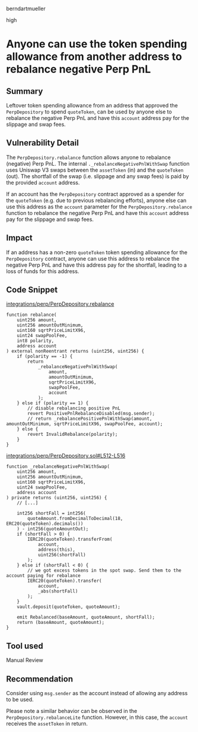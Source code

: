 berndartmueller

high

# Anyone can use the token spending allowance from another address to rebalance negative Perp PnL

## Summary

Leftover token spending allowance from an address that approved the `PerpDepository` to spend `quoteToken`, can be used by anyone else to rebalance the negative Perp PnL and have this `account` address pay for the slippage and swap fees.

## Vulnerability Detail

The `PerpDepository.rebalance` function allows anyone to rebalance (negative) Perp PnL. The internal `._rebalanceNegativePnlWithSwap` function uses Uniswap V3 swaps between the `assetToken` (in) and the `quoteToken` (out). The shortfall of the swap (i.e. slippage and any swap fees) is paid by the provided `account` address.

If an account has the `PerpDepository` contract approved as a spender for the `quoteToken` (e.g. due to previous rebalancing efforts), anyone else can use this address as the `account` parameter for the `PerpDepository.rebalance` function to rebalance the negative Perp PnL and have this `account` address pay for the slippage and swap fees.

## Impact

If an address has a non-zero `quoteToken` token spending allowance for the `PerpDepository` contract, anyone can use this address to rebalance the negative Perp PnL and have this address pay for the shortfall, leading to a loss of funds for this address.

## Code Snippet

[integrations/perp/PerpDepository.rebalance](https://github.com/sherlock-audit/2023-01-uxd/blob/main/contracts/integrations/perp/PerpDepository.sol#L446-L470)

```solidity
function rebalance(
    uint256 amount,
    uint256 amountOutMinimum,
    uint160 sqrtPriceLimitX96,
    uint24 swapPoolFee,
    int8 polarity,
    address account
) external nonReentrant returns (uint256, uint256) {
    if (polarity == -1) {
        return
            _rebalanceNegativePnlWithSwap(
                amount,
                amountOutMinimum,
                sqrtPriceLimitX96,
                swapPoolFee,
                account
            );
    } else if (polarity == 1) {
        // disable rebalancing positive PnL
        revert PositivePnlRebalanceDisabled(msg.sender);
        // return _rebalancePositivePnlWithSwap(amount, amountOutMinimum, sqrtPriceLimitX96, swapPoolFee, account);
    } else {
        revert InvalidRebalance(polarity);
    }
}
```

[integrations/perp/PerpDepository.sol#L512-L516](https://github.com/sherlock-audit/2023-01-uxd/blob/main/contracts/integrations/perp/PerpDepository.sol#L512-L516)

```solidity
function _rebalanceNegativePnlWithSwap(
    uint256 amount,
    uint256 amountOutMinimum,
    uint160 sqrtPriceLimitX96,
    uint24 swapPoolFee,
    address account
) private returns (uint256, uint256) {
    // [...]

    int256 shortFall = int256(
        quoteAmount.fromDecimalToDecimal(18, ERC20(quoteToken).decimals())
    ) - int256(quoteAmountOut);
    if (shortFall > 0) {
        IERC20(quoteToken).transferFrom(
            account,
            address(this),
            uint256(shortFall)
        );
    } else if (shortFall < 0) {
        // we got excess tokens in the spot swap. Send them to the account paying for rebalance
        IERC20(quoteToken).transfer(
            account,
            _abs(shortFall)
        );
    }
    vault.deposit(quoteToken, quoteAmount);

    emit Rebalanced(baseAmount, quoteAmount, shortFall);
    return (baseAmount, quoteAmount);
}
```

## Tool used

Manual Review

## Recommendation

Consider using `msg.sender` as the account instead of allowing any address to be used.

Please note a similar behavior can be observed in the `PerpDepository.rebalanceLite` function. However, in this case, the `account` receives the `assetToken` in return.
